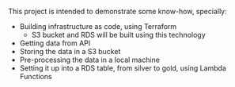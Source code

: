 This project is intended to demonstrate some know-how, specially:
- Building infrastructure as code, using Terraform
    - S3 bucket and RDS will be built using this technology
- Getting data from API
- Storing the data in a S3 bucket
- Pre-processing the data in a local machine
- Setting it up into a RDS table, from silver to gold, using Lambda Functions